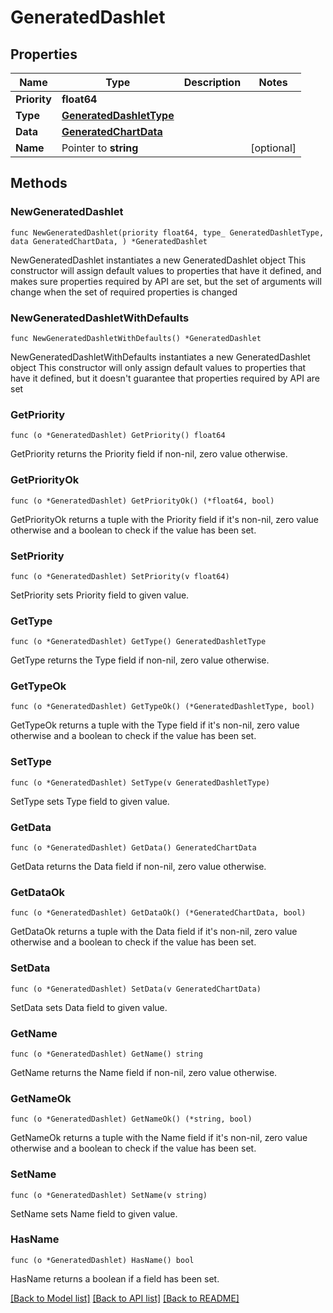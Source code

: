 # GeneratedDashlet

## Properties

Name | Type | Description | Notes
------------ | ------------- | ------------- | -------------
**Priority** | **float64** |  | 
**Type** | [**GeneratedDashletType**](GeneratedDashletType.md) |  | 
**Data** | [**GeneratedChartData**](GeneratedChartData.md) |  | 
**Name** | Pointer to **string** |  | [optional] 

## Methods

### NewGeneratedDashlet

`func NewGeneratedDashlet(priority float64, type_ GeneratedDashletType, data GeneratedChartData, ) *GeneratedDashlet`

NewGeneratedDashlet instantiates a new GeneratedDashlet object
This constructor will assign default values to properties that have it defined,
and makes sure properties required by API are set, but the set of arguments
will change when the set of required properties is changed

### NewGeneratedDashletWithDefaults

`func NewGeneratedDashletWithDefaults() *GeneratedDashlet`

NewGeneratedDashletWithDefaults instantiates a new GeneratedDashlet object
This constructor will only assign default values to properties that have it defined,
but it doesn't guarantee that properties required by API are set

### GetPriority

`func (o *GeneratedDashlet) GetPriority() float64`

GetPriority returns the Priority field if non-nil, zero value otherwise.

### GetPriorityOk

`func (o *GeneratedDashlet) GetPriorityOk() (*float64, bool)`

GetPriorityOk returns a tuple with the Priority field if it's non-nil, zero value otherwise
and a boolean to check if the value has been set.

### SetPriority

`func (o *GeneratedDashlet) SetPriority(v float64)`

SetPriority sets Priority field to given value.


### GetType

`func (o *GeneratedDashlet) GetType() GeneratedDashletType`

GetType returns the Type field if non-nil, zero value otherwise.

### GetTypeOk

`func (o *GeneratedDashlet) GetTypeOk() (*GeneratedDashletType, bool)`

GetTypeOk returns a tuple with the Type field if it's non-nil, zero value otherwise
and a boolean to check if the value has been set.

### SetType

`func (o *GeneratedDashlet) SetType(v GeneratedDashletType)`

SetType sets Type field to given value.


### GetData

`func (o *GeneratedDashlet) GetData() GeneratedChartData`

GetData returns the Data field if non-nil, zero value otherwise.

### GetDataOk

`func (o *GeneratedDashlet) GetDataOk() (*GeneratedChartData, bool)`

GetDataOk returns a tuple with the Data field if it's non-nil, zero value otherwise
and a boolean to check if the value has been set.

### SetData

`func (o *GeneratedDashlet) SetData(v GeneratedChartData)`

SetData sets Data field to given value.


### GetName

`func (o *GeneratedDashlet) GetName() string`

GetName returns the Name field if non-nil, zero value otherwise.

### GetNameOk

`func (o *GeneratedDashlet) GetNameOk() (*string, bool)`

GetNameOk returns a tuple with the Name field if it's non-nil, zero value otherwise
and a boolean to check if the value has been set.

### SetName

`func (o *GeneratedDashlet) SetName(v string)`

SetName sets Name field to given value.

### HasName

`func (o *GeneratedDashlet) HasName() bool`

HasName returns a boolean if a field has been set.


[[Back to Model list]](../README.md#documentation-for-models) [[Back to API list]](../README.md#documentation-for-api-endpoints) [[Back to README]](../README.md)


